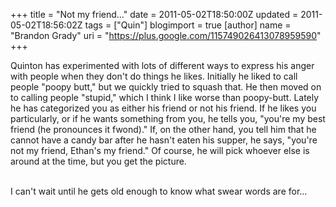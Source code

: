 +++
title = "Not my friend..."
date = 2011-05-02T18:50:00Z
updated = 2011-05-02T18:56:02Z
tags = ["Quin"]
blogimport = true 
[author]
	name = "Brandon Grady"
	uri = "https://plus.google.com/115749026413078959590"
+++

Quinton has experimented with lots of different ways to express his anger with people when they don't do things he likes. Initially he liked to call people "poopy butt," but we quickly tried to squash that. He then moved on to calling people "stupid," which I think I like worse than poopy-butt. Lately he has categorized you as either his friend or not his friend. If he likes you particularly, or if he wants something from you, he tells you, "you're my best friend (he pronounces it fwond)." If, on the other hand, you tell him that he cannot have a candy bar after he hasn't eaten his supper, he says, "you're not my friend, Ethan's my friend." Of course, he will pick whoever else is around at the time, but you get the picture.<br /><div><br /></div><div>I can't wait until he gets old enough to know what swear words are for...</div>
